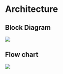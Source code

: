 # Architecture
## Block Diagram
![](https://github.com/abhishekkanap/M2_TemperatureMonitoringSystem/blob/862960bcad2a7888f4481df7a3ac0a4addff5358/2_Architecture/Block_Diagram.jpg)
## Flow chart
![](https://github.com/abhishekkanap/M2_TemperatureMonitoringSystem/blob/862960bcad2a7888f4481df7a3ac0a4addff5358/2_Architecture/Flow_Chart.jpg)


